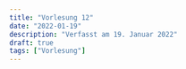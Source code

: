 ```yaml
---
title: "Vorlesung 12"
date: "2022-01-19"
description: "Verfasst am 19. Januar 2022"
draft: true
tags: ["Vorlesung"]
---
```

